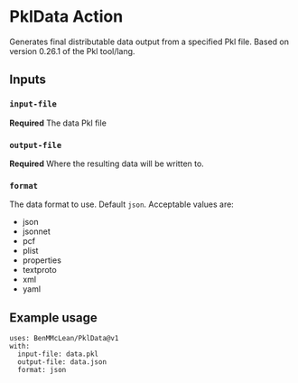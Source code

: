 # PklData Action

Generates final distributable data output from a specified Pkl file. Based on version 0.26.1 of the Pkl tool/lang.

## Inputs

### `input-file`

**Required** The data Pkl file

### `output-file`

**Required** Where the resulting data will be written to.

### `format`

The data format to use. Default `json`. Acceptable values are:

* json
* jsonnet
* pcf
* plist
* properties
* textproto
* xml
* yaml

## Example usage
```
uses: BenMMcLean/PklData@v1
with:
  input-file: data.pkl
  output-file: data.json
  format: json
```
